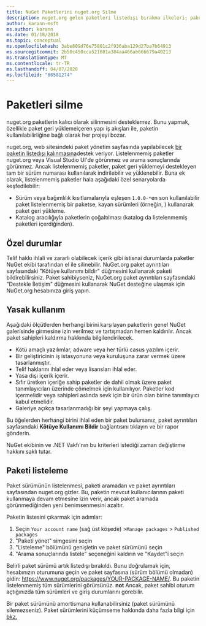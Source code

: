 ```yaml
---
title: NuGet Paketlerini nuget.org Silme
description: nuget.org gelen paketleri listedışı bırakma ilkeleri; paketlerin diğer ilkeleri ihlal ettiği durumlar dışında kalıcı silme desteklenmez.
author: karann-msft
ms.author: karann
ms.date: 01/18/2018
ms.topic: conceptual
ms.openlocfilehash: 3abe809d76e75801c2f936aba129d27ba7b64913
ms.sourcegitcommit: 2b50c450cca521681a384aa466ab666679a40213
ms.translationtype: MT
ms.contentlocale: tr-TR
ms.lasthandoff: 04/07/2020
ms.locfileid: "80581274"
---
```

# <a name="deleting-packages"></a>Paketleri silme

nuget.org paketlerin kalıcı olarak silinmesini desteklemez. Bunu yapmak, özellikle paket geri yüklemeiçeren yapı iş akışları ile, paketin kullanılabilirliğine bağlı olarak her projeyi bozar.

nuget.org, web sitesindeki paket yönetim sayfasında yapılabilecek [bir paketin listedışı kalınmasına](#unlisting-a-package)destek veriyor. Listelenmemiş paketler nuget.org veya Visual Studio UI'de görünmez ve arama sonuçlarında görünmez. Ancak listelenmemiş paketler, paket geri yüklemeyi destekleyen tam bir sürüm numarası kullanılarak indirilebilir ve yüklenebilir. Buna ek olarak, listelenmemiş paketler hala aşağıdaki özel senaryolarda keşfedilebilir:

- Sürüm veya bağımlılık kısıtlamalarıyla eşleşen `1.0.0-*`en son kullanılabilir paket listelenmemiş bir paketse, kayan sürümleri (örneğin, ) kullanarak paket geri yükleme.
- Katalog aracılığıyla paketlerin çoğaltılması (katalog da listelenmemiş paketleri içerdiğinden).

## <a name="exceptions"></a>Özel durumlar

Telif hakkı ihlali ve zararlı olabilecek içerik gibi istisnai durumlarda paketler NuGet ekibi tarafından el ile silinebilir. NuGet.org paket ayrıntıları sayfasındaki "Kötüye kullanımı bildir" düğmesini kullanarak paketi bildirebilirsiniz. Paket sahibiyseniz, NuGet.org paket ayrıntıları sayfasındaki "Destekle İletişim" düğmesini kullanarak NuGet desteğine ulaşmak için NuGet.org hesabınıza giriş yapın.

## <a name="prohibited-use"></a>Yasak kullanım

Aşağıdaki ölçütlerden herhangi birini karşılayan paketlerin genel NuGet galerisinde girmesine izin verilmez ve tartışmadan hemen kaldırılır. Ancak paket sahipleri kaldırma hakkında bilgilendirilecek.

- Kötü amaçlı yazılımlar, adware veya her türlü casus yazılım içerir.
- Bir geliştiricinin iş istasyonuna veya kuruluşuna zarar vermek üzere tasarlanmıştır.
- Telif haklarını ihlal eder veya lisansları ihlal eder.
- Yasa dışı içerik içerir.
- Sıfır üretken içeriğe sahip paketler de dahil olmak üzere paket tanımlayıcıları üzerinde çömelmek için kullanılıyor. Paketler kod içermelidir veya sahipleri aslında sevk için bir ürün olan birine tanımlayıcı kabul etmelidir.
- Galeriye açıkça tasarlanmadığı bir şeyi yapmaya çalış.

Bu öğelerden herhangi birini ihlal eden bir paket bulursanız, paket ayrıntıları sayfasındaki **Kötüye Kullanımı Bildir** bağlantısını tıklayın ve bir rapor gönderin.

NuGet ekibinin ve .NET Vakfı'nın bu kriterleri istediği zaman değiştirme hakkını saklı tutar.

## <a name="unlisting-a-package"></a>Paketi listeleme
Paket sürümünün listelenmesi, paketi aramadan ve paket ayrıntıları sayfasından nuget.org gizler. Bu, paketin mevcut kullanıcılarının paketi kullanmaya devam etmesine izin verir, ancak paket aramada görünmediğinden yeni benimsenmesini azaltır.

Paketin listesini çıkarmak için adımlar:

1. Seçin `Your account name` (sağ üst köşede) >`Manage packages` > `Published packages`
1. "Paketi yönet" simgesini seçin
1. "Listeleme" bölümünü genişletin ve paket sürümünü seçin
1. "Arama sonuçlarında listele" seçeneğini kaldırın ve "Kaydet"i seçin

Belirli paket sürümü artık listedışı bırakıldı. Bunu doğrulamak için, hesabınızın oturumuna geçin ve paket sayfasına (sürüm bölümü olmadan) gidin: https://www.nuget.org/packages/YOUR-PACKAGE-NAME/. Bu paketin listelenmemiş tüm sürümlerini görürsünüz. **not** Ancak, paket sahibi oturum açtığınızda tüm sürümleri ve giriş durumlarını görebilir.

Bir paket sürümünü amortismana kullanabilirsiniz (paket sürümünü silemezseniz). Paket sürümlerini küçümseme hakkında daha fazla bilgi için [bkz.](../deprecate-packages.md)
